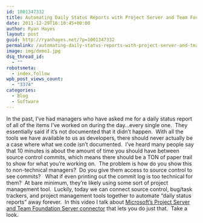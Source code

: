 ```yaml
---
id: 1001347332
title: Automating Daily Status Reports with Project Server and Team Foundation Server
date: 2011-12-29T16:10:45+00:00
author: Ryan Hayes
layout: post
guid: http://ryanhayes.net/?p=1001347332
permalink: /automating-daily-status-reports-with-project-server-and-team-foundation-server/
image: img/demo1.jpg
dsq_thread_id:
  - ""
robotsmeta:
  - index,follow
wpb_post_views_count:
  - "3374"
categories:
  - Blog
  - Software
---
```

In the past, I&#8217;ve had managers who have asked me for a daily status report of all of the items I&#8217;ve worked on during the day&#8230;every single one.  They essentially said if it&#8217;s not documented that it didn&#8217;t happen.  With all the tools we have available to us as developers, there should never actually be a case where what we code isn&#8217;t documented.  I&#8217;ve heard many people say that 10 minutes is about the amount of time you should have between source control commits, which means there should be a TON of paper trail to show for what you&#8217;re working on.  The problem is how do you show this to non-technical managers?  Do you give them access to source control to see commits?   What if even printing out the commit log is too technical for them?  At bare minimum, they&#8217;re likely using some sort of project management tool.  Luckily, today we can connect source control, bug/task trackers, and project management tools together to automate &#8220;daily status reports&#8221; away forever.  In this video I talk about [Microsoft&#8217;s Project Server and Team Foundation Server connector](http://blogs.msdn.com/b/bharry/archive/2011/03/08/vs-tfs-2010-sp1-and-tfs-project-server-integration-feature-pack-have-released.aspx) that lets you do just that.  Take a look.

&nbsp;